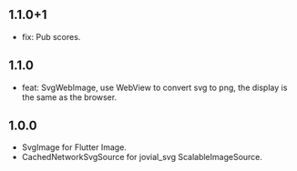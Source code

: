 ## 1.1.0+1
- fix: Pub scores.

## 1.1.0
- feat: SvgWebImage, use WebView to convert svg to png, the display is the same as the browser.

## 1.0.0
- SvgImage for Flutter Image.
- CachedNetworkSvgSource for jovial_svg ScalableImageSource.
